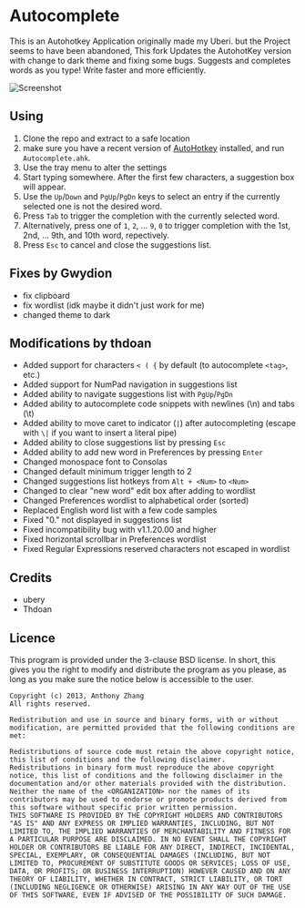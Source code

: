 Autocomplete 
=====================
This is an Autohotkey Application originally made my Uberi. but the Project seems to have been abandoned, This fork Updates the AutohotKey version with change to dark theme and fixing some bugs.
Suggests and completes words as you type! Write faster and more efficiently.

![Screenshot](Screenshot.png)

Using
-----

1. Clone the repo and extract to a safe location
2. make sure you have a recent version of [AutoHotkey](http://www.autohotkey.com/) installed, and run `Autocomplete.ahk`.
3. Use the tray menu to alter the settings
4. Start typing somewhere. After the first few characters, a suggestion box will appear.
5. Use the `Up`/`Down` and `PgUp`/`PgDn` keys to select an entry if the currently selected one is not the desired word.
6. Press `Tab` to trigger the completion with the currently selected word.
7. Alternatively, press one of `1`, `2`, ... `9`, `0` to trigger completion with the 1st, 2nd, ... 9th, and 10th word, repectively.
8. Press `Esc` to cancel and close the suggestions list.


Fixes by Gwydion
-----------------
 - fix clipboard
 - fix wordlist (idk maybe it didn't just work for me)
 - changed theme to dark


Modifications by thdoan
-----------------------

- Added support for characters `< ( {` by default (to autocomplete `<tag>`, etc.)
- Added support for NumPad navigation in suggestions list
- Added ability to navigate suggestions list with `PgUp`/`PgDn`
- Added ability to autocomplete code snippets with newlines (\n) and tabs (\t)
- Added ability to move caret to indicator (`|`) after autocompleting (escape with `\|` if you want to insert a literal pipe)
- Added ability to close suggestions list by pressing `Esc`
- Added ability to add new word in Preferences by pressing `Enter`
- Changed monospace font to Consolas
- Changed default minimum trigger length to 2
- Changed suggestions list hotkeys from `Alt + <Num>` to `<Num>`
- Changed to clear "new word" edit box after adding to wordlist
- Changed Preferences wordlist to alphabetical order (sorted)
- Replaced English word list with a few code samples
- Fixed "0." not displayed in suggestions list
- Fixed incompatibility bug with v1.1.20.00 and higher
- Fixed horizontal scrollbar in Preferences wordlist
- Fixed Regular Expressions reserved characters not escaped in wordlist


Credits 
-------
 - ubery
 - Thdoan

Licence
-------

This program is provided under the 3-clause BSD license. In short, this gives you the right to modify and distribute the program as you please, as long as you make sure the notice below is accessible to the user.

    Copyright (c) 2013, Anthony Zhang
    All rights reserved.

    Redistribution and use in source and binary forms, with or without modification, are permitted provided that the following conditions are met:

    Redistributions of source code must retain the above copyright notice, this list of conditions and the following disclaimer.
    Redistributions in binary form must reproduce the above copyright notice, this list of conditions and the following disclaimer in the documentation and/or other materials provided with the distribution.
    Neither the name of the <ORGANIZATION> nor the names of its contributors may be used to endorse or promote products derived from this software without specific prior written permission.
    THIS SOFTWARE IS PROVIDED BY THE COPYRIGHT HOLDERS AND CONTRIBUTORS "AS IS" AND ANY EXPRESS OR IMPLIED WARRANTIES, INCLUDING, BUT NOT LIMITED TO, THE IMPLIED WARRANTIES OF MERCHANTABILITY AND FITNESS FOR A PARTICULAR PURPOSE ARE DISCLAIMED. IN NO EVENT SHALL THE COPYRIGHT HOLDER OR CONTRIBUTORS BE LIABLE FOR ANY DIRECT, INDIRECT, INCIDENTAL, SPECIAL, EXEMPLARY, OR CONSEQUENTIAL DAMAGES (INCLUDING, BUT NOT LIMITED TO, PROCUREMENT OF SUBSTITUTE GOODS OR SERVICES; LOSS OF USE, DATA, OR PROFITS; OR BUSINESS INTERRUPTION) HOWEVER CAUSED AND ON ANY THEORY OF LIABILITY, WHETHER IN CONTRACT, STRICT LIABILITY, OR TORT (INCLUDING NEGLIGENCE OR OTHERWISE) ARISING IN ANY WAY OUT OF THE USE OF THIS SOFTWARE, EVEN IF ADVISED OF THE POSSIBILITY OF SUCH DAMAGE.
